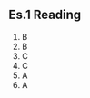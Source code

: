 ## Es.1 Reading

1. B
2. B
3. C
4. C
5. A 
6. A


<!--stackedit_data:
eyJoaXN0b3J5IjpbLTI1NDE0NTczNiw3OTM3OTI2MDRdfQ==
-->